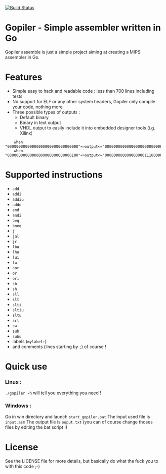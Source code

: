 [![Build Status](https://travis-ci.org/touilleMan/gopiler.svg?branch=master)](https://travis-ci.org/touilleMan/gopiler)

# Gopiler - Simple assembler written in Go

Gopiler assemble is just a simple project aiming at creating a MIPS assembler in Go.

# Features

 - Simple easy to hack and readable code : less than 700 lines including tests
 - No support for ELF or any other system headers, Gopiler only compile your code, nothing more
 - Three possible types of outputs :
    - Default binary
    - Binary in text output
    - VHDL output to easily include it into embedded designer tools (i.g. Xilinx)

```
    when "00000000000000000000000000000000"=>output<="00000000000000000000000000100101";
    when "00000000000000000000000000000100"=>output<="00000000000000000011100000100101";
```

# Supported instructions

 - `add`
 - `addi`
 - `addiu`
 - `addu`
 - `and`
 - `andi`
 - `beq`
 - `bneq`
 - `j`
 - `jal`
 - `jr`
 - `lbu`
 - `lhu`
 - `lui`
 - `lw`
 - `nor`
 - `or`
 - `ori`
 - `sb`
 - `sh`
 - `sll`
 - `slt`
 - `slti`
 - `sltiu`
 - `sltu`
 - `srl`
 - `sw`
 - `sub`
 - `subu`
 - labels (`mylabel:`)
 - and comments (lines starting by `;`) of course !

# Quick use

### Linux :
`./gopiler -h` will tell you everything you need !

### Windows :
Go in win directory and launch `start_gopiler.bat`
The input used file is `input.asm`
The output file is `ouput.txt`
(you can of course change thoses files by editing the bat script !)

# License

See the LICENSE file for more details, but basically do what the fuck you to with this code ;-)
